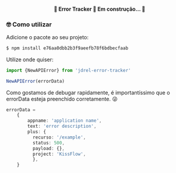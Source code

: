 <h4 align="center"> 
	🚧  Error Tracker 🚀 Em construção...  🚧
</h4>

### 🤓 Como utilizar

Adicione o pacote ao seu projeto:
```bash
$ npm install e76aa0dbb2b3f9aeefb78f6bdbecfaab
```

Utilize onde quiser:
```ts
import {NewAPIError} from 'jdrel-error-tracker'

NewAPIError(errorData)
```

Como gostamos de debugar rapidamente, é importantíssimo que o errorData esteja preenchido corretamente. 😜
```ts
errorData = 
    {
        appname: 'application name',
        text: 'error description',
        plus: {
          recurso: '/example',
          status: 500,
          payload: {},
          project: 'KissFlow',
          },
    }
```
